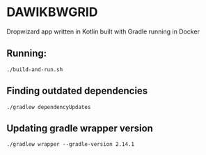 # DAWIKBWGRID
Dropwizard app written in Kotlin built with Gradle running in Docker

## Running:
    ./build-and-run.sh

## Finding outdated dependencies
    ./gradlew dependencyUpdates

## Updating gradle wrapper version
    ./gradlew wrapper --gradle-version 2.14.1

